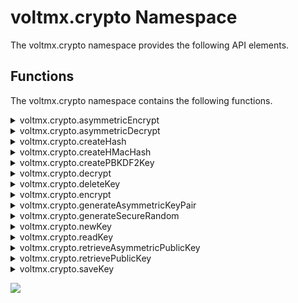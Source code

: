 
voltmx.crypto Namespace
=====================

The voltmx.crypto namespace provides the following API elements.

Functions
---------

The voltmx.crypto namespace contains the following functions.


<details close markdown="block"><summary id = "asymmetricEncrypt">voltmx.crypto.asymmetricEncrypt</summary>

* * *

This API encrypts the input string and returns the encrypted text. This API is available from V9 SP2 onwards.
<!-- This API encrypts the input string and returns the encrypted text. This API is available from V8 SP3 onwards. -->

### Syntax

```

voltmx.crypto.asymmetricEncrypt(alias, inputstring, propertiesTable)
```

### Input Parameters

  
| Parameters | Description |
| --- | --- |
| alias \[String\] - Mandatory | You can generate the value of the alias parameter by using [generateAsymmetricKeyPair API.](#generateAsymmetricKeyPair) |
| inputstring\[String/ RawBytes\] - Mandatory | The input text to be encrypted. > **_Note:_** RawBytes are only accepted on the Android platform. The content type of the RawBytes must be `voltmx.types.RawBytes.CONTENT_TYPE_CHAR_ARRAY` or `voltmx.types.RawBytes.CONTENT_TYPE_BYTE_ARRAY`. |
| propertiesTable \[Object\] - Mandatory | The applicable values for this parameter are as follows: **transformation** (String): The cipher transformation to be used. Possible transformation values are as follows:For iOS
RSA:rawRSA:PKCS1RSA:OAEP:SHA1RSA:OAEP:SHA224RSA:OAEP:SHA256RSA:OAEP:SHA384RSA:OAEP:SHA512RSA:OAEP:SHA1:AESGCMRSA:OAEP:SHA224:AESGCMRSA:OAEP:SHA256:AESGCMRSA:OAEP:SHA384:AESGCMRSA:OAEP:SHA512:AESGCMFor Android and Windows"RSA/ECB/PKCS1Padding""RSA/ECB/OAEPWithSHA-1AndMGF1Padding""RSA/ECB/OAEPWithSHA-224AndMGF1Padding""RSA/ECB/OAEPWithSHA-256AndMGF1Padding""RSA/ECB/OAEPWithSHA-384AndMGF1Padding""RSA/ECB/OAEPWithSHA-512AndMGF1Padding""RSA/ECB/OAEPPadding""RSA/NONE/NoPadding""RSA/NONE/PKCS1Padding""RSA/NONE/OAEPWithSHA-1AndMGF1Padding""RSA/NONE/OAEPWithSHA-224AndMGF1Padding""RSA/NONE/OAEPWithSHA-256AndMGF1Padding""RSA/NONE/OAEPWithSHA-384AndMGF1Padding""RSA/NONE/OAEPWithSHA-512AndMGF1Padding""RSA/NONE/OAEPPadding" |

### Example

```

asymmetricEncrypt: function() {
    var key = this.view.tbxasyencrypt.text;

    //#ifdef iphone
    encryptedobject = voltmx.crypto.asymmetricEncrypt("VoltMX", key, {
        "transformation": "RSA:OAEP:SHA1"
    });
    var encryptBase64foriOS = voltmx.convertToBase64(encryptedobject);
    alert("The Encrypted text is as follows " + encryptBase64foriOS);
    //#endif
    //#ifdef andorid
    encryptedobject = voltmx.crypto.asymmetricEncrypt("VoltMX", key, {
        "transformation": "RSA/ECB/PKCS1Padding"
    });
    var encryptBase64forAndroid = voltmx.convertToBase64(encryptedobject);
    alert("The Encrypted text is as follows " + encryptBase64forAndroid);
    //#endif
},
```

### Return Value

rawbytes \[Object\] - The rawbytes for the encrypted version of the input text.

### Limitations

* If you build a Web or Native App with strict mode enabled, the SHA1, MD2, MD4, and MD5 hashing algorithms are not supported. If you use any of those algorithms in strict mode, you will receive an "Unsupported algorithm" error message.
* RSA can only encrypt data to a maximum amount of your keysize (256 bytes) – padding)/header data.
* keytype is not considered for Android.
* transformation is not considered for Windows.
* This API throws exceptions.
* This API does not work on Android devices with API level earlier than 18.
* On Android devices with API level 18 to 22 (both inclusive), only PKCS1Padding is supported ("RSA/ECB/PKCS1Padding" works on all devices with API level 18 and later).
* Both PKCS1Padding and OAEPPadding are supported on Android devices with API level 23 and later.
* OAEPPadding transformations are not supported on all Android devices, as there is no documentation from Android for this limitation.
* For iOS, this API works on devices with iOS 10 or later.

### Platform Availability

*   iOS
*   Android
*   Windows

* * *

</details>
<details close markdown="block"><summary id="asymmetricDecrypt">voltmx.crypto.asymmetricDecrypt</summary>

* * *

This API decrypts the input encrypted string. This API is available from V9 SP2 onwards.
<!-- This API decrypts the input encrypted string. This API is available from V8 SP3 onwards. -->

### Syntax

```

voltmx.crypto.asymmetricDecrypt(alias, encryptedContent, propertiesTable)
```

### Input Parameters

  
| Parameters | Description |
| --- | --- |
| alias \[String\] - Mandatory | You can generate the value of the alias parameter by using [generateAsymmetricKeyPair API.](#generateAsymmetricKeyPair) |
| encryptedContent \[Object\] - Mandatory | An object that contains the encrypted text to be decrypted. |
| propertiesTable \[Object\] - Mandatory | The applicable values for this parameter are as follows: **transformation (String)**: The cipher transformation to be used. Possible transformation values are as follows: For iOS RSA:raw RSA:PKCS1 RSA:OAEP:SHA1 RSA:OAEP:SHA224 RSA:OAEP:SHA256 RSA:OAEP:SHA384 RSA:OAEP:SHA512 RSA:OAEP:SHA1:AESGCM RSA:OAEP:SHA224:AESGCM RSA:OAEP:SHA256:AESGCM RSA:OAEP:SHA384:AESGCM RSA:OAEP:SHA512:AESGCM For Android and Windows"RSA/ECB/PKCS1Padding""RSA/ECB/OAEPWithSHA-1AndMGF1Padding""RSA/ECB/OAEPWithSHA-224AndMGF1Padding""RSA/ECB/OAEPWithSHA-256AndMGF1Padding""RSA/ECB/OAEPWithSHA-384AndMGF1Padding""RSA/ECB/OAEPWithSHA-512AndMGF1Padding""RSA/ECB/OAEPPadding""RSA/NONE/NoPadding""RSA/NONE/PKCS1Padding""RSA/NONE/OAEPWithSHA-1AndMGF1Padding""RSA/NONE/OAEPWithSHA-224AndMGF1Padding""RSA/NONE/OAEPWithSHA-256AndMGF1Padding""RSA/NONE/OAEPWithSHA-384AndMGF1Padding""RSA/NONE/OAEPWithSHA-512AndMGF1Padding""RSA/NONE/OAEPPadding" **decryptToRawBytes**: An optional Boolean value that specifies whether the input content must be decrypted to RawBytes. > **_Note:_** If you enable the decryptToRawBytes property, the decrypted text does not appear in the application memory in the String format. If the value is true, the encrypted input content is decrypted to RawBytes of the type voltmx.types.RawBytes.CONTENT\_TYPE\_BYTE\_ARRAY.If the value is false, the encrypted input content is decrypted to a String. > **_Note:_** This parameter is only available on the Android platform. |

### Example

```

asymmetricDecrypt: function() {
    if (voltmx.os.deviceInfo().name == "iPhone") {
        var decryptedForiOS = voltmx.crypto.asymmetricDecrypt("VoltMX", encryptedobject, {
            "transformation": "RSA:OAEP:SHA1"
        });
        alert("The Decrypted Message is as follows " + decryptedForiOS);
    } else {
        var decryptedForAndroid = voltmx.crypto.asymmetricDecrypt("VoltMX", encryptedobject, {
            "transformation": "RSA/ECB/PKCS1Padding"
        });
        alert("The Decrypted Message is as follows " + decryptedForAndroid);
    }
},
```

### Return Value \[String\]

Returns the decrypted/cipher text.

### Limitations

* If you build a Web or Native App with strict mode enabled, the SHA1, MD2, MD4, and MD5 hashing algorithms are not supported. If you use any of those algorithms in strict mode, you will receive an "Unsupported algorithm" error message.
*   transformation is not considered for Windows.
*   keytype is not considered for Android
*   This API does not work on Android devices with API level earlier than 18.
*   On Android devices with API level 18 to 22 (both inclusive), only PKCS1Padding is supported ("RSA/ECB/PKCS1Padding" works on all devices with API level 18 and later).
*   Both PKCS1Padding and OAEPPadding are supported on Android devices with API level 23 and later.
*   OAEPPadding transformations are not supported on all Android devices, as there is no documentation from Android for this limitation.
*   For iOS, this API works on devices with iOS 10 or later.

### Platform Availability

*   iOS
*   Android
*   Windows

* * *

</details>
<details close markdown="block"><summary id="createHash">voltmx.crypto.createHash</summary>

* * *

This function provides your app with the ability to create a hash value in hexadecimal format for a given input string using a specified algorithm.

### Syntax

```

voltmx.crypto.createHash(  
    algo,  
    inputstring,options)
```

### Input Parameters
 
| Parameters | Description |
| --- | --- |
| algo \[String\] | The algorithm to be used for creating the hash value. For details, see the **Remarks** section below. |
| inputstring \[String/ RawBytes\] | The data to be hashed. > **_Note:_** RawBytes are only accepted on the Android platform. The content type of the RawBytes must be `voltmx.types.RawBytes.CONTENT_TYPE_CHAR_ARRAY` or `voltmx.types.RawBytes.CONTENT_TYPE_BYTE_ARRAY`. |
| options \[Dictionary\] - Optional | An optional parameter of type dictionary that contains key-value pairs. Following is a list of the supported keys: **returnBase64String**: When you set the value of this key as true, the API returns a base64encoded string. If the value is set as false (or not specified), the API returns a Hexadecimal String. |

### Example

```

createHash: function() {  
var algo="sha256";  
var inputstr="pleasecreatehash";  
 var options = {"returnBase64String":"true"};  
var myHashValue = voltmx.crypto.createHash(algo,inputstr,options);  
voltmx.print(“hash value ::”+myHashValue);  
},
```

### Return Values

This function returns a string containing the hash value of the _inputstring_ parameter created using the algorithm specified in the _algo_ parameter. This string is in hexadecimal format. The length of the string in bytes is as follows.

  
| Hashing Algorithm | Result Length (in bytes) | Result Length (in hexadecimal characters) |
| --- | --- | --- |
| sha1 | 20 | 40 |
| sha224 | 28 | 56 |
| sha256 | 32 | 64 |
| sha384 | 48 | 96 |
| sha512 | 64 | 128 |
| md2 | 16 | 32 |
| md4 | 16 | 32 |
| md5 | 16 | 32 |

### Exceptions

If an error occurs, this function throws on of the following errors.

| Error Code | Description |
| --- | --- |
| 2001 | An unsupported algorithm was specified for the _algo_ parameter. |
| 2002 | An invalid key strength was specified. |
| 2003 | A buffer of insufficient was provided for specified operation. |
| 2004 | A memory allocation failure occurred. |
| 2005 | The input data did not encode or encrypt properly. |
| 2006 | The specified name already exists. |
| 2007 | A key with the specified unique ID is not found. |

### Remarks

The `voltmx.crypto.createHash` function encrypts data by creating a hash of it. The first parameter to this function specifies the cipher. or the encryption algorithm, to use on the data. The _algo_ parameter can be one of the following values.

| Algorithm | Description |
| --- | --- |
| sha1 | Secure Hash Algorithm 1 (SHA-1) |
| sha224 | Secure Hash Algorithm 224 (SHA-224). |
| sha256 | Secure Hash Algorithm 224 (SHA-256). |
| sha384 | Secure Hash Algorithm 224 (SHA-384). |
| sha512 | Secure Hash Algorithm 224 (SHA-512). |
| md2 | Message-Digest Algorithm 2 (MD2). |
| md4 | Message-Digest Algorithm 4 (MD4). |
| md5 | Message-Digest Algorithm 5 (MD5). |

> **_Note:_** If you build a Web or Native App with strict mode enabled, the SHA1, MD2, MD4, and MD5 hashing algorithms are not supported. If you use any of those algorithms in strict mode, you will receive an "Unsupported algorithm" error message.

> **_Note:_** md5, sha1, sha256, sha384, and sha512 are supported for Windows.

### Platform Availability

    Available on all platforms.

* * *

</details>
<details close markdown="block"><summary id="createHMacHash">voltmx.crypto.createHMacHash</summary>

* * *

This function generates a hash-based message authentication code (HMAC) that verifies the data integrity and authenticity of the data.

### Syntax

```

voltmx.crypto.createHMacHash(  
    algo,  
    key,  
    message,options)
```

### Input Parameters

  
| Parameters | Description |
| --- | --- |
| algo \[String\] | The hashing algorithm. See the Remarks section below for more information. |
| key \[String/ RawBytes\] | The input key for the algorithm. > **_Note:_** RawBytes are only accepted on the Android platform. The content type of the RawBytes must be `voltmx.types.RawBytes.CONTENT_TYPE_CHAR_ARRAY` or `voltmx.types.RawBytes.CONTENT_TYPE_BYTE_ARRAY`. |
| message \[String/ RawBytes\] | The plain text message for which the hash is generated. > **_Note:_** RawBytes are only accepted on the Android platform. The content type of the RawBytes must be `voltmx.types.RawBytes.CONTENT_TYPE_CHAR_ARRAY` or `voltmx.types.RawBytes.CONTENT_TYPE_BYTE_ARRAY`. |
| options \[Dictionary\] - Optional | An optional parameter of type dictionary that contains key-value pairs. Following is a list of the supported keys: **returnBase64String**: When you set the value of this key as true, the API returns a base64encoded string. If the value is set as false (or not specified), the API returns a Hexadecimal String. |

### Example

```

createHMacHash: function() {  
    var algo = "sha1";  
    var message="test message to generate hash ";  
    var key=”key1”  
    var options = {"returnBase64String":"true"};  
    var myHashValue = voltmx.crypto.createHMacHash(algo, hMacHashKey, message,options);
    voltmx.print("myHash :" + myHash);  
},
```

### Return Values

This function returns a string that holds the hash value created using the specified algorithm for the given input string. This string is in a hexadecimal format. The length of the string in bytes is as follows.

  
| Hashing Algorithm | Result Length (in bytes) | Result Length (in hexadecimal characters) |
| --- | --- | --- |
| sha1 | 20 | 40 |
| sha224 | 28 | 56 |
| sha256 | 32 | 64 |
| sha384 | 48 | 96 |
| sha512 | 64 | 128 |
| md2 | 16 | 32 |
| md4 | 16 | 32 |
| md5 | 16 | 32 |

### Exceptions

This function throws the following exceptions.

| Error Code | Description |
| --- | --- |
| 100 | One or more input parameters are invalid. |
| 101 | An unsupported algorithm was specified for the _algo_ parameter. |
| 102 | An unknown error occurred. |
| 104 | The key strength was invalid. |
| 105 | A mandatory algorithm parameter is missing. |
| 109 | The specified item could not be found. |

### Remarks

The following table lists algorithms supported for each platform.

>   
> | Platform Name | Supported Algorithms |
> | --- | --- |
> | Android Default Implementation | MD5, SHA1, SHA224, SHA256, SHA384, SHA512 ( SHA224 supported only on API level 21 and above) |
> | Android OpenSSL Implementation (Bundle OpenSSL Library option is selected in Volt MX Iris) | MD5, SHA1, SHA224, SHA256, SHA384, SHA512 |
> | iOS | MD5,SHA1,SHA224,SHA256,SHA384,SHA512 |

> **_Note:_** If you build a Web or Native App with strict mode enabled, the SHA1, MD2, MD4, and MD5 hashing algorithms are not supported. If you use any of those algorithms in strict mode, you will receive an "Unsupported algorithm" error message.

> **_Note:_** From Volt MX IrisV9 release, the MD5 support is done through Java and not through the Bundle OpenSSL Library.

On Android, the _Bundle OpenSSL Library_ option is available in the **Application Properties > Native > Android** section. If this option is selected, OpenSSL library is bundled along with the application and use by this function. If the _Bundle OpenSSL Library_ option is not selected in Volt MX Iris, the default Java implementation offered by the underlying native Android platform is used.

If the device under testing does not support a the hashing algorithm your app selects, this function throws an exception.

### Platform Availability

    Available on iOS and Android.

* * *

</details>
<details close markdown="block"><summary id="createPBKDF2Key">voltmx.crypto.createPBKDF2Key</summary>

* * *

The `voltmx.crypto.createPBKDF2Key` function creates a Password-Based Key Derivation Function 2 (PBKDF2) key for protecting passwords and other similar tasks.

### Syntax

```

voltmx.crypto.createPBKDF2Key(  
    algo,  
    password,  
    salt,  
    iteration,  
    klen)
```

### Input Parameters

  
| Parameters | Description |
| --- | --- |
| algo \[String\] | The hashing algorithm used for creating the key. For a list of supported algorithms by platform, see the **Remarks** section below. |
| password \[String/ RawBytes\] | The master password from which a derived key is generated. > **_Note:_** RawBytes are only accepted on the Android platform. The content type of the RawBytes must be `voltmx.types.RawBytes.CONTENT_TYPE_CHAR_ARRAY` or `voltmx.types.RawBytes.CONTENT_TYPE_BYTE_ARRAY`. |
| salt \[String/ RawBytes\] | A random salt input string from a programmer. > **_Note:_** RawBytes are only accepted on the Android platform. The content type of the RawBytes must be `voltmx.types.RawBytes.CONTENT_TYPE_CHAR_ARRAY` or `voltmx.types.RawBytes.CONTENT_TYPE_BYTE_ARRAY`. |
| iteration | A number that specifies the desired number of iterations. Should be at least 10,000, as per NIST standards. |
| klen | An optional numeric parameter that specifies the desired length of the derived key in bits. If the key length is not specified, this value defaults to 256-bits. |

### Example

```

createPBKDF2KEY: function() {
    var algo = "SHA1";
    var password = this.view.txtPBKDF2Key.text;
    var PBKDF2Key = voltmx.crypto.createPBKDF2Key(algo, password, "salt", 10000, 256);
    this.view.lblPBKDF2Key.text = PBKDF2Key;
},
```

### Return Values

Returns the key created using the PBKDF2 algorithm.

### Exceptions

The following table shows the error codes for the exceptions that this function throws, as well as their descriptions .

| Error Code | Description |
| --- | --- |
| 100 | Invalid Input parameters |
| 101 | Unsupported algorithm |
| 102 | Unknown error |
| 104 | Invalid key strength |
| 105 | Sub algorithm parameter is mandatory |
| 109 | The specified item could not be found. |

### Remarks

voltmx.crypto.createPBKDF2Key API does not support md5 algorithm from Volt MX IrisV9 release.

If you build a Web or Native App with strict mode enabled, the SHA1, MD2, MD4, and MD5 hashing algorithms are not supported. If you use any of those algorithms in strict mode, you will receive an "Unsupported algorithm" error message.

The Password-Based Key Derivation Function 2 (PBKDF2) is a key derivation function that generates encryption keys of different lengths to protect passwords.

PBKDF2 applies a hash function (chosen by _algo_ parameter) to the input password or passphrase (specified in the _password_ parameter), along with a salt value and repeats the process as many times as is specified in the _iteration_ parameter to produce a derived key that is of the length given in the _klen_ parameter, if a value for _klen_ is provided. The resultant key is used as a cryptographic key in subsequent operations. The added computational work caused by a high number of iterations, or key stretching, makes it more difficult to crack a password. So when you specify the number of iterations, you need to balance security against app performance.

The following table lists algorithms supported for a specific platform. When your app calls the `voltmx.crypto.createPBKDF2Key` function, it must select one of the algorithms given in the table for the value of the _algo_ parameter.

> | Platform Name | Supported Algorithms |
> | --- | --- |
> | Android Default Implementation | SHA1 |
> | Android OpenSSL Implementation (Bundle Open SSL Library option is selected in Volt MX Iris) | SHA1, SHA224, SHA256, SHA384, SHA512 |
> | iOS | SHA1 , SHA224, SHA256, SHA384, SHA512 |
> | Windows | SHA1, SHA256, SHA384, SHA512, and MD5. |

In Android, the _Bundle OpenSSL Library_ option is available in **Application Properties > Native > Android** section. If this option is selected, the OpenSSL library is bundled along with the application.

*   If the _Bundle OpenSSL Library_ option is selected in Volt MX Iris, implementation in OpenSSL library is used.
*   If the _Bundle OpenSSL Library_ option is not selected in Volt MX Iris, default Java implementation offered by the native Android platform is used.

If the _klen_ parameter is provided to this function, you must make sure that this key length is supported by a corresponding encryption or decryption algorithm. For aes ciphers, the supported key lengths are 128, 192, or 256 bits. For tripledes ciphers, the possible key length is 192.

### Platform Availability

Available in iOS, Android , and Windows.

* * *

</details>
<details close markdown="block"><summary id="decrypt">voltmx.crypto.decrypt</summary>

* * *

This function provides the ability to decrypt the encrypted text with the specified key and algorithm. The API returns the decrypted text.

### Syntax

```

voltmx.crypto.decrypt(  
    algo,  
    generatedkey,  
    encryptedRawbytes,  
    propertiesTable)
```

### Input Parameters

  
| Parameters | Description |
| --- | --- |
| algo | A string that specifies the decryption algorithm. For possible values, see the **Remarks** section below. |
| generatedkey | An object that holds the key to be used for decryption. |
| encryptedRawbytes | An object that contains the rawbytes of the encrypted text to be decrypted. |
| propertiesTable \[Table\] - Mandatory | A JavaScript object that contains key-value pairs necessary for decryption. For details, see the **Remarks** section below. |

### Example

```

decrypt: function() {
    try {
        var algo = "aes";
        var myEncryptedTextRa = "";

        var encryptDecryptKey = voltmx.crypto.newKey("passphrase", 128, {
            passphrasetext: ["inputstring1"],
            subalgo: "aes",
            passphrasehashalgo: "md5"
        });

        var prptobj = {
            padding: "pkcs5",
            mode: "cbc",
            initializationvector: "1234567890123456"
        };

        if (this.view.lblEncrypt.text === "" || this.view.lblEncrypt.text === null || this.view.lblEncrypt.text === "Please enter the text to encrypt") {
            this.view.lblDecrypt.text = "There is no encrypted text";
            return;
        }
        var str = this.view.lblEncrypt.text;
        //convertToRawBytes is not supported in SPA
        // 		if(voltmx.os.deviceInfo().name == "thinclient")
        // 		{
        // 			 myEncryptedTextRa = myEncryptedTextRaw;
        // 		}
        // 		else
        myEncryptedTextRa = voltmx.convertToRawBytes(str.substring(17));
        var myClearText = voltmx.crypto.decrypt(algo, encryptDecryptKey, myEncryptedTextRa, prptobj);

        this.view.lblDecrypt.text = "Decrypted text = " + myClearText.toString();

    } catch (err) {
        alert(typeof err);
        alert("Error in callbackDecryptAes : " + err);
    }
},
```

### Return Values

Returns a string chat holds the clear text decrypted from the encrypted rawbytes.

### Exceptions

**CryptoError:** Thrown by Crypto API.Various error conditions related to CryptoError will be covered through the following error codes.

*   2001 - unsupported algorithm.
*   2002 - invalid key strength specified.
*   2003 - insufficient buffer provided for specified operation.
*   2004 - memory allocation failure.
*   2005 - input data did not encode or encrypt properly.
*   2006 - specified name already exists.
*   2007 - key with the specified unique ID is not found.

### Remarks

The values that your app can use for the _algo_ parameter are as follows.

| Constant | Description |
| --- | --- |
| aes | Selects AES encryption. |
| tripledes | Selects Triple DES encryption. Not available on Windows platforms. |
| rsa | Selects RSA encryption. |


The JavaScript object in the _propertiesTable_ parameter must have the following format.

| Property | Description |
| --- | --- |
| decryptToRawBytes | **decryptToRawBytes**: An optional Boolean value that specifies whether the input content must be decrypted to RawBytes.> **_Note:_** If you enable the decryptToRawBytes property, the decrypted text does not appear in the application memory in the String format.If the value is true, the encrypted input content is decrypted to RawBytes of the type voltmx.types.RawBytes.CONTENT\_TYPE\_BYTE\_ARRAY.If the value is false, the encrypted input content is decrypted to a String.> **_Note:_** This parameter is only available on the Android platform. |
| initializationvector | A string that contains the initialization vector to use in performing the decryption. This property is applicable only if the algorithm is aes or tripledes. |
| mode | A string that specifies the encryption mode. |
| padding | A string that specifies the padding characters to use. If no padding characters are given and the length of the encrypted text block is less than the block size, the underlying platform throws a Bad Padding error. |

  

The `padding` property of the object that is passed into this function through the _propertiesTable_ parameter is used to pad the encrypted text so that the size of the encrypted text is the same as the block size used in the encryption/decryption algorithm selected in the _algo_ parameter to this function. The block size for the available algorithms is as follows.

| Property | Description |
| --- | --- |
| aes | 128 bits |
| tripledes | 64 bits |
| initializationvector | 1024 or 2048 bits |

  

For more information on padding, modes, and initialization vectors, see [Concepts](cryptography.md#concepts) in the [Cryptography API overviews](cryptography.md).

### Platform Availability

Available on all platforms except J2ME.

* * *

</details>
<details close markdown="block"><summary id="deleteKey">voltmx.crypto.deleteKey</summary>

* * *

This API provides you the ability to delete a key from the device store.

### Use Cases

You can delete the key from the device store if you are sure that you do not need that key anymore in the application.

### Syntax

```

voltmx.crypto.deleteKey([uniqueID](#uniqueID))
```

### Input Parameters

| Parameters |   |
| --- | --- |
| uniqueID \[String\] - Mandatory | Unique ID represents the key on the device store (this is the ID returned by voltmx.crypto.saveKey API). |

### Example

```

deleteKey: function() {
    voltmx.crypto.deleteKey(saveKey);
    this.view.lblKey.text = "The key is deleted";
},
```

### Return Values

None

### API Usage

You can use this API only to delete the keys that you have saved earlier on the device store,which is keys that have a unique ID associated with it.

### Exceptions

**CryptoError:** Thrown by Crypto API.Various error conditions related to CryptoError will be covered through the following error codes.

*   2001 - unsupported algorithm.
*   2002 - invalid key strength specified.
*   2003 - insufficient buffer provided for specified operation.
*   2004 - memory allocation failure.
*   2005 - input data did not encode or encrypt properly.
*   2006 - specified name already exists.
*   2007 - key with the specified unique ID is not found.

### Platform Availability

Available on all platforms.

> **_Note:_** You can use this API only to delete the keys that you have saved earlier on the device store, i.e., keys that have a unique ID associated with them.

* * *

</details>
<details close markdown="block"><summary id="encrypt">voltmx.crypto.encrypt</summary>

* * *

Converting data into an encoded format using a key is known as _encryption_. Encryption of data is done through symmetric cryptography. We support both symmetric and asymmetric encryption.

This API provides the ability to encrypt the input text with the specified key and algorithm. The rawbytes of the encrypted text are returned.

### Use Cases

You need to use encryption when you pass sensitive data like:

*   passwords
*   account numbers
*   account information
*   credit card information, and so on.

### Syntax

```

voltmx.crypto.encrypt([algo](#algo_encrypt), [generatedkey](#generatedkey), [inputstring](#inputstring_encrypt), [propertiesTable](#propertiesTable_encrypt))
```

### Input Parameters

<table style="margin-left: 0;margin-right: auto;"><colgroup><col> <col></colgroup><tbody><tr><td><a name="algo encrypt"></a>algo [String] - Mandatory</td><td>Specifies the algorithm using which the input string needs to be encrypted. Possible values are : aes tripledes rsa tripledes algorithm is not supported in Windows Platforms.</td></tr><tr><td><a name="generatedkey"></a>generatedkey [Object] - Mandatory</td><td>The key to be used for encryption. On Windows, this parameter is the name of the certificate that is included in the root directory of the Windows package, in “resources/common” <span class="MyVariablesMADP">Volt MX Iris</span>. On all other platforms, this API accepts the key generated using the voltmx.crypto.newKey and voltmx.crypto.createPBKDF2Key APIs. <span class="autonumber"><span><b><i><span style="color: #0a9c4a;" class="mcFormatColor">Note: </span></i></b></span></span>The voltmx.crypto.createPBKDF2Key API is supported on iOS,&nbsp;Windows, and Android platforms.</td></tr><tr><td><a name="inputstring encrypt"></a>inputstring [String/ RawBytes] - Mandatory</td><td>Data that must be encrypted. <span class="autonumber"><span><b><i><span style="color: #0a9c4a;" class="mcFormatColor">Note: </span></i></b></span></span><a name="RawBytes"></a>RawBytes are only accepted on the Android platform. The content type of the RawBytes must be <code class="codefirst">voltmx.types.RawBytes.CONTENT_TYPE_CHAR_ARRAY</code> or <code class="codefirst">voltmx.types.RawBytes.CONTENT_TYPE_BYTE_ARRAY</code>.</td></tr><tr><td><a name="propertiesTable encrypt"></a>propertiesTable [Table] - Mandatory</td><td><span class="autonumber"><span><b><i><span style="color: #0a9c4a;" class="mcFormatColor">Note: </span></i></b></span></span>This parameter is ignored in Windows. This Object contains the following key-value pairs: <b>padding</b> - a string that denotes the padding that needs to be applied. <b>mode</b> - a string that denotes the encryption mode. <span class="autonumber"><span><b><i><span style="color: #0a9c4a;" class="mcFormatColor">Note: </span></i></b></span></span>This value is ignored for the rsa algorithm. <b>initializationvector</b> - a string that denotes the Initialization Vector to be used. <span class="autonumber"><span><b><i><span style="color: #0a9c4a;" class="mcFormatColor">Note: </span></i></b></span></span>This parameter is applicable only if the subalgo is aes or tripledes.</td></tr></tbody></table>

### Examples  

```

Encrypt: function() {
    try {
        var algo = "aes";
        var inputstr = "";
        var encryptDecryptKey = voltmx.crypto.newKey("passphrase", 128, {
            passphrasetext: ["inputstring1"],
            subalgo: "aes",
            passphrasehashalgo: "md5"
        });

        if (this.view.textEncrypt.text === "" || this.view.textEncrypt.text === null) {
            this.view.lblEncrypt.text = "Please enter the text to encrypt";
            return;
        } else {
            inputstr = this.view.textEncrypt.text;
        }

        var prptobj = {
            padding: "pkcs5",
            mode: "cbc",
            initializationvector: "1234567890123456"
        };
        myEncryptedTextRaw = voltmx.crypto.encrypt(algo, encryptDecryptKey, inputstr, prptobj);
        var myEncryptedText = voltmx.convertToBase64(myEncryptedTextRaw);

        // 		if(voltmx.os.deviceInfo().name == "Windows 10")
        // 		{
        // 			this.view.lblEncrypt.text = "Encrypted text = "+myEncryptedTextRaw.toString();
        // 		}
        // 		else
        // 		{
        this.view.lblEncrypt.text = "Encrypted text = " + myEncryptedText.toString();
        // 		}

    } catch (err) {
        alert(typeof err);
        alert("Error in callbackEncryptAes : " + err);
    }
},
```

### Return Values

rawbytes \[Object\] - userdata

The rawbytes for the encrypted version of the input text.

### Exceptions

**CryptoError:** Thrown by Crypto API.Various error conditions related to CryptoError will be covered through the following error codes.

*   2001 - unsupported algorithm.
*   2002 - invalid key strength specified.
*   2003 - insufficient buffer provided for specified operation.
*   2004 - memory allocation failure.
*   2005 - input data did not encode or encrypt properly .
*   2006 - specified name already exists.
*   2007 - key with the specified unique ID is not found.

### Platform Availability

Available on all platforms.

* * *

</details>
<details close markdown="block"><summary id="generateAsymmetricKeyPair">voltmx.crypto.generateAsymmetricKeyPair</summary>

* * *

This API is used to generate public and private keys for encryption and decryption processes. Typically, you can use the Public key to verify the digital signature and plain text data, whereas you can use the Private key to create a digital signature and to decrypt the text. This API is available from V9 SP2 onwards.
<!-- This API is used to generate public and private keys for encryption and decryption processes. Typically, you can use the Public key to verify the digital signature and plain text data, whereas you can use the Private key to create a digital signature and to decrypt the text. This API is available from V8 SP3 onwards. -->

### Syntax

```

voltmx.crypto.generateAsymmetricKeyPair(propertiesTable)
```

### Input Parameters

  
| Parameters | Description |
| --- | --- |
| propertiesTable \[Object\] - Mandatory | A key-value pair that you can use to generate asymmetric key pairs. The following input values are applicable for this parameter: **alias** (String) \[Mandatory\]: UTF-8 string. **keysize** (number): Size of the key that is to be generated by using this API. **cipher** \[String\]: The cipher algorithm to be used. The applicable value is RSA. **publicexponent** \[odd integer\]: The recommended value is 65337. **padding** \[bytes\]: For RSA algorithm, the possible padding modes are PKCS1, OAEP, and None. The recommended value is OAEP. The maximum byte lengths for the padding input value are as follows: PKCS1: < b - 11 OAEP: < b - 41 None: < b **mode** \[String\]: Block mode. The possible values are ECB and you can also pass an empty string to use the platform default mode. **digest** \[String\]: The hashing algorithm to be used. The possible values are SHA-1, SHA-256, SHA-224, SHA-384, and SHA-512. |

### Example

```

generateAsymmetricKeyPair: function() {
    var isGenerated = voltmx.crypto.generateAsymmetricKeyPair({
        "alias": "VoltMX",
        "algo": "RSA",
        "padding": "PKCS1Padding",
        "cipher": "RSA",
        "mode": "ECB",
        "digest": "",
        "keysize": "2048",
        "publicexponent": 3
    });
    alert("The Generated Key is " + isGenerated);
},
```

Return Value \[Boolean\]

Status of the key value generation.

### Limitations

* If you build a Web or Native App with strict mode enabled, the SHA1, MD2, MD4, and MD5 hashing algorithms are not supported. If you use any of those algorithms in strict mode, you will receive an "Unsupported algorithm" error message.
*   For iOS
    *   publicexponent, padding, digest, and mode are not considered for key generation.
    *   This API is supported on devices with iOS 10.0 or later.
*   For Android
    *   This API does not work on devices with API level earlier than 18.
    *   Supported publicexponent values: 3 and 65537.
        
    *   Possible digest values: SHA-1, SHA-224, SHA-256, SHA-384, SHA-512. If there is no digest required, use an empty string as the digest value.
        
    *   Possible mode value: ECB.
        
*   For Windows
    *   The 'None' padding is not supported.
        
    *   publicexponent and mode are not considered.
        
    *   SHA-224 is not supported.
        
    *   Typical key sizes are 512 bits, 1024 bits, 2048 bits, or 4096 bits.
        

### Platform Availability

*   iOS
*   Android
*   Windows

* * *

</details>
<details close markdown="block"><summary id="generateSecureRandom">voltmx.crypto.generateSecureRandom</summary>

* * *

This API is used to generate cryptographically secure random numbers. This API is available from V9 SP2 onwards.
<!-- This API is used to generate cryptographically secure random numbers. This API is available from V8 SP3 onwards. -->

### Syntax

```

voltmx.crypto.generateSecureRandom(propertiesTable)
```

### Input Parameters

  
| Parameters | Description |
| --- | --- |
| propertiesTable \[Object\] - Mandatory | A key-value pair that you can use to send the type and size of the key, in order to generate secure random cryptographic numbers. |

*   **type** \[String\]: The possible values for the type key are 'bytes' and 'base64.'
*   **size** \[bytes\]: The length of the random key to be generated.

### Example

```

voltmx.crypto.generateSecureRandom({
    type:”bytes”, 
    size: < length >
});
```

Return Value \[Object\]

Secure random key of the bytes array or Base64 string of the specified length.

### Limitations

*   For Android
    *   This API does not work on devices with API level earlier than 18.
        

### Platform Availability

*   Android
*   iOS
*   Windows

* * *

</details>
<details close markdown="block"><summary id="newKey">voltmx.crypto.newKey</summary>

* * *

This API allows you to create a key for cryptography using the specified algorithm. The key created using this API is used for encrypting clear text and decrypting the encrypted data.

Use Case

You can use this API to generate cryptographic keys when you want to transmit information in a secured manner over the private or public networks.

### Syntax

```

voltmx.crypto.newKey(algo, keystrength, propertiesTable);
```

### Input Parameters

  
| Parameters | Description |
| --- | --- |
| algo \[String\] - Mandatory | Scheme using which the key is to be created. Possible values are: <br/> <b>.</b> _securerandom -_ uses a secure random number as the scheme to generate a key.<br/> This scheme always produces a unique key. <br/> <b>.</b> _random -_ uses a random number as the scheme to generate a key. This scheme always produces a unique key.<br/> **_Note:_** _random_ and _securerandom_ are supported only on iPhone.<br/> **_Note:_** There is no differentiation between _securerandom_ and _random_ on Android. <br/> <b>.</b> _passphrase_ - if this is the scheme, you need to pass the exact passphrase using which the key needs to be generated. The _passphrasetext_ (an array of strings) is passed in the _properties_ (JavaScript) parameter. The _passphrase_ scheme always produces the same key for the same passphrase text. <br/> **_Note:_** Only Passphrase is supported on SPA. |
| keystrength \[Number\] - Mandatory | Number of bits that indicate the key strength. If the _subalgo_ is:<br/> <b>.</b> _aes_ - possible value is 128, 192, 256.<br/> <b>.</b> _tripledes_ - possible value is 192.<br/> **_Note:_**<br/> <b>.</b> _tripledes_ Algorithm is not supported in Windows Platforms.<br/> <b>.</b> _tripledes_ - In Android and iOS, if the supplied key length is not equal to 192 an exception will be thrown with error message Invalid Keystrength and error code 104.<br/> <b>.</b> On iPhone platform, keystrength of 192 is supported only if the algorithm is _random_ or _securerandom_.You cannot apply a _passphrasehashlogo_ to the key when the algorithm is _random_ or _securerandom_. <br/> <b>.</b> As Android has deprecated support for various BouncyCastle implementations, the voltmx.crypto.newKey API that uses the tripledes algorithm with the keystrength of 192 is not supported on Android 12 devices. To use the voltmx.crypto.newKey API with the tripleDES algorithm and the keystrength of 192 on Android 12, enable the **useExternalBouncyCastleLibrary** property in the androidbuild.properties file.|
| propertiesTable \[Table\] - Mandatory | <b>.</b> _passphrasetext_ \[Array of Strings \]- the exact passphrase using which the key needs to be generated if the scheme is _passphrase_.<br/> **_Note:_** This value in the table is mandatory only if the scheme is _passphrase_.<br/> If the subalgo is aes, it contains a single string, whereas if the subalgo is tripledes, it contains three strings.<br/>For example:<br/> <b>.</b> for _aes_, passphrasetext = {"inputstring1"}<br/> <b>.</b> for _tripledes_, passphrasetext = \["TestStr1","TestStr2","TestStr3"\]<br/> **_Note:_** _passphrase_ should contain at least 3 characters (24 bytes), else the API throws an _illegalargument_ exception.<br/> **_Note:_** _tripledes_ - in Android, if the passphrase length is less than 24 bytes or greater than 24 bytes an exception will be thrown with error message Invalid Keystrength and error code 104. <br/> <b>.</b> _subalgo_ - represents the key algorithm that is used to create the key. This is a mandatory parameter (irrespective of the scheme). Possible values are: _aes_ and _tripledes_.<br/> <b>.</b> _passphrasehashlogo_ - hashing algorithm to be applied for the passphrase text. (applicable only on iPhone). <br/> **_Note:_** This value in the table is applicable only if the scheme is _passphrase_.<br/> Possible values for the hash algorithm are:<br/> <b>.</b> _md2_ (for key strength of 128)<br/> <b>.</b> _md4_ (for key strength of 128)<br/> <b>.</b> _md5_ (for key strength of 128)<br/> <b>.</b> _sha2_ (for key strength of 256) |

### Example

```

createNewKey: function() {
    newKey = voltmx.crypto.newKey("passphrase", 128, {
        passphrasetext: ["inputstring1"],
        subalgo: "aes",
        passphrasehashalgo: "md2"
    });
    this.view.lblKey.text = JSON.stringify(newKey);
},
```

### Exceptions

**CryptoError:** Thrown by Crypto API.Various error conditions related to CryptoError will be covered through the following error codes.

*   2001 - unsupported algorithm.
*   2002 - invalid key strength specified.
*   2003 - insufficient buffer provided for specified operation.
*   2004 - memory allocation failure.
*   2005 - input data did not encode or encrypt properly .
*   2006 - specified name already exists.
*   2007 - key with the specified unique ID is not found.

### Return Values

The following are the return values for this API:

_key \[userdata\] - object_

The key that is created using the specified algorithm.

### API Usage

The recommended key strengths are as follows for this API:

*   _aes_ - 128
*   _tripledes_ - 192.

### Platform Availability

Available on all platforms except J2ME.

### Limitations

* If you build a Web or Native App with strict mode enabled, the SHA1, MD2, MD4, and MD5 hashing algorithms are not supported. If you use any of those algorithms in strict mode, you will receive an "Unsupported algorithm" error message.

* * *

</details>
<details close markdown="block"><summary id="readKey">voltmx.crypto.readKey</summary>

* * *

This API provides you the ability to read the key from the device store.

> **_Note:_** From V9 SP2 onwards, the readKey data for a Volt MX App child app is stored in child app data and not under the parent app. This feature is applicable for iOS, Windows, and Android platforms.
<!-- > **_Note:_** From V8 SP4 onwards, the readKey data for a Volt MX App child app is stored in child app data and not under the parent app. This feature is applicable for iOS, Windows, and Android platforms. -->

> **_Note:_** Device store in case of iOS is Keychain. Keychain in iOS is the most secured place to store the crypto keys. saveKey and readKey APIs save and read from the Keychain. The Keychain can be shared between the applications provisioned and signed by the same certificate vendor.

> **_Important:_** To avoid accidental overwrite of one application content by the other application content, it is recommended to use the unique application specific identifier while saving and reading the crypto keys using saveKey and readKey APIs.

Use Cases

You can read the key from the device store if you want to use that key for encryption or decryption.

### Syntax

```

voltmx.crypto.readKey([uniqueID](#uniqueID_Read))
```

### Input Parameters

  
| Parameters | Description |
| --- | --- |
| uniqueID \[String\] - Mandatory | Unique ID represents the key on the device store (this is the ID returned by voltmx.crypto.saveKey API). |

### Example

```

readKey: function() {
    var read = voltmx.crypto.readKey(saveKey);
    this.view.lblKey.text = JSON.stringify(read);
}
```

The **constants.VOLTMX\_KEYCHAIN\_ITEM\_ACCESSIBLE\_WHEN\_UNLOCKED** parameter is an optional parameter. It indicates when a keychain item is accessible.

The following values are supported:

*   constants.VOLTMX\_KEYCHAIN\_ITEM\_ACCESSIBLE\_WHEN\_UNLOCKED : The data in the keychain item can be accessed when a device is unlocked by the user.
*   constants.VOLTMX\_KEYCHAIN\_ITEM\_ACCESSIBLE\_WHEN\_UNLOCKED\_THIS\_DEVICE\_ONLY: The data in the keychain item can be accessed only when a specific device is unlocked by the user
*   constants.VOLTMX\_KEYCHAIN\_ITEM\_ACCESSIBLE\_ALWAYS\_THIS\_DEVICE\_ONLY: The data in the keychain item can always be accessed regardless of whether a specific device is locked.
*   constants.VOLTMX\_KEYCHAIN\_ITEM\_ACCESSIBLE\_WHEN\_PASSCODE\_SET\_THIS\_DEVICE\_ONLY: The data in the keychain can only be accessed when the device is unlocked. This is only available if a passcode is set on the device.
*   constants.VOLTMX\_KEYCHAIN\_ITEM\_ACCESSIBLE\_ALWAYS: The data in the keychain item can always be accessed regardless of whether a device is locked.
*   constants.VOLTMX\_KEYCHAIN\_ITEM\_ACCESSIBLE\_AFTER\_FIRST\_UNLOCK: The data in the keychain item cannot be accessed after a restart until the device has been unlocked once by the user.
*   constants.VOLTMX\_KEYCHAIN\_ITEM\_ACCESSIBLE\_AFTER\_FIRST\_UNLOCK\_THIS\_DEVICE\_ONLY: The data in the keychain item cannot be accessed after a restart until the device has been unlocked once by the user.

### Return Values

The following are the return values for this API:

key \[rawbytes - object\]

This key is generated using aes, tripledes, or RSA algorithms and saved on the device store.

### API Usage

You can use this API only to read the keys that you have saved earlier on the device store, i.e., keys that have a unique ID associated with them.

### Exceptions

**CryptoError:** Thrown by Crypto API.Various error conditions related to CryptoError will be covered through the following error codes.

*   2001 - unsupported algorithm.
*   2002 - invalid key strength specified.
*   2003 - insufficient buffer provided for specified operation.
*   2004 - memory allocation failure.
*   2005 - input data did not encode or encrypt properly.
*   2006 - specified name already exists.
*   2007 - key with the specified unique ID is not found.

### Platform Availability

Available on all platforms.

* * *

</details>
<details close markdown="block"><summary id="retrieveAsymmetricPublicKey">voltmx.crypto.retrieveAsymmetricPublicKey</summary>

* * *

This API returns the public key for the alias that you provide. This API is available from V9 SP2 onwards.
<!-- This API returns the public key for the alias that you provide. This API is available from V8 SP3 onwards. -->

### Syntax

```

voltmx.crypto.retrieveAsymmetricPublicKey(alias)
```

### Input Parameters

  
| Parameters | Description |
| --- | --- |
| alias \[String\] | The alias value generated by using [generateAsymmetricKeyPair API.](#generateAsymmetricKeyPair) |

### Example

```

retrieveAsymmetricKey: function() {
    var key = voltmx.crypto.retrieveAsymmetricPublicKey("VoltMX");
    alert("The Asymmetric key is " + key);
}
```

Return Value \[String\]

Returns the public part of the asymmetric key-pair for the provided alias.

### Limitations

*   For iOS
    *   This API works on devices with iOS 10 or later.
*   For Android
    *   This API does not work on devices with API level earlier than 18.

### Platform Availability

*   iOS
*   Android
*   Windows

* * *

</details>
<details close markdown="block"><summary id="retrievePublicKey">voltmx.crypto.retrievePublicKey</summary>

* * *

Public Key Infrastructure (PKI) is the mechanism to secure the public networks (like Internet) to safely and securely transmit data with the use of keys. PKI assumes the use of public key cryptography ([asymmetric cryptography](cryptography.md#AsymmCrypto)). PKI is the most common method to authenticate the message sender or encrypt the message. PKI consists of a Certificate Authority (CA) that issues and verifies digital certificates (trusted certificates). A certificate includes the public key or information about the public key.

> **_Note:_** Due to security reasons, Thin Client or Mobile Web applications cannot access public/private keys or certificates that are on the server.

This API provides the ability to extract the public key from a base64 string of encoded X509 certificate or a locally packaged X509 certificate.

### Syntax

```

voltmx.crypto.retrievePublicKey([algo](#algo_retrievepk), [inputsource](#inputsource_retrievepk), [islocalresource](#islocalresource_retrievepk))

```

### Input Parameters

  
| Parameters | Description |
| --- | --- |
| algo \[String\] - Mandatory | The algorithm used for the public key. Possible values are: RSA AES - Supported only on Windows platforms. |
| inputsource \[String\] - Mandatory | This parameter indicates the name of the input source certificate from which the key needs to be retrieved. > **_Note:_** The certificate must be present in the resources folder. > **_Note:_** In case of the Android platform, place the .cer file at the ../resources/mobile/native/android/assets/ location. |
| islocalresource \[Boolean\] - Mandatory | This flag defines how the inputsource string needs to be interpreted. islocalresource is **false** - represents that the input source is base64 string of X509 certificate. islocalresource is **true** - represents that the input source is name of the local resource for the certificate. For example, _public.cer_. |

### Example

```

var myKey = voltmx.crypto.retrievePublicKey("rsa", "public.cer", true);
```

### Return Values

publickey - userdata \[Object\]

The public key extracted from the certificate.

### Rules and Restrictions

*   Self-signed certificates are not supported on Android.
*   iOS supports only Distinguished Encoding Rules (DER) representation of an X.509 certificate, when input source is certificate.

### Exceptions

**CryptoError:** Thrown by Crypto API.Various error conditions related to CryptoError will be covered through the following error codes.

*   2001 - unsupported algorithm.
*   2002 - invalid key strength specified.
*   2003 - insufficient buffer provided for specified operation.
*   2004 - memory allocation failure.
*   2005 - input data did not encode or encrypt properly.
*   2006 - specified name already exists.
*   2007 - key with the specified unique ID is not found.

### Platform Availability

Available on all platforms except Windows, Service Side Mobile Web, Desktop Web, and SPA.

* * *

</details>
<details close markdown="block"><summary id="saveKey">voltmx.crypto.saveKey</summary>

* * *

This function allows your app to save a generated key on the device's storage.

> **_Note:_** From V9 SP2 onwards, the saveKey data for a Volt MX App child app is stored in child app data and not under the parent app. This feature is applicable for iOS, Windows, and Android platforms.
<!-- > **_Note:_** From V8 SP4 onwards, the saveKey data for a Volt MX App child app is stored in child app data and not under the parent app. This feature is applicable for iOS, Windows, and Android platforms. -->

### Syntax

```

voltmx.crypto.saveKey(  
    name,  
    key)
```

### Input Parameters

  
| Parameters | Description |
| --- | --- |
| name | A string that specifies a unique name with which you want to save the key on the device store. |
| key | An object that holds the key that you want to save on the device. |

### Example  

```

saveTheKey: function() {
    saveKey = voltmx.crypto.saveKey("SavedKey", newKey, constants.VOLTMX_KEYCHAIN_ITEM_ACCESSIBLE_WHEN_UNLOCKED);
    this.view.lblKey.text = "The Key is Saved";
},
```

The **constants.VOLTMX\_KEYCHAIN\_ITEM\_ACCESSIBLE\_WHEN\_UNLOCKED** parameter is an optional parameter. It indicates when a keychain item is accessible.

### The following values are supported:

*   constants.VOLTMX\_KEYCHAIN\_ITEM\_ACCESSIBLE\_WHEN\_UNLOCKED : The data in the keychain item can be accessed when a device is unlocked by the user.
*   constants.VOLTMX\_KEYCHAIN\_ITEM\_ACCESSIBLE\_WHEN\_UNLOCKED\_THIS\_DEVICE\_ONLY: The data in the keychain item can be accessed only when a specific device is unlocked by the user.
*   constants.VOLTMX\_KEYCHAIN\_ITEM\_ACCESSIBLE\_ALWAYS\_THIS\_DEVICE\_ONLY: The data in the keychain item can always be accessed regardless of whether a specific device is locked.
*   constants.VOLTMX\_KEYCHAIN\_ITEM\_ACCESSIBLE\_WHEN\_PASSCODE\_SET\_THIS\_DEVICE\_ONLY: The data in the keychain can only be accessed when the device is unlocked. This is only available if a passcode is set on the device.
*   constants.VOLTMX\_KEYCHAIN\_ITEM\_ACCESSIBLE\_ALWAYS: The data in the keychain item can always be accessed regardless of whether a device is locked.
*   constants.VOLTMX\_KEYCHAIN\_ITEM\_ACCESSIBLE\_AFTER\_FIRST\_UNLOCK: The data in the keychain item cannot be accessed after a restart until the device has been unlocked once by the user.
*   constants.VOLTMX\_KEYCHAIN\_ITEM\_ACCESSIBLE\_AFTER\_FIRST\_UNLOCK\_THIS\_DEVICE\_ONLY: The data in the keychain item cannot be accessed after a restart until the device has been unlocked once by the user.

### Return Values

Returns a string containing a unique ID that represents the saved key on the device's storage. Your app can access the key from the device's storage using this unique ID. The unique ID is determined by the system. On some platforms it might be the same as the name in the name parameter. However, that is not the case on all platforms.

### Exceptions

**CryptoError:** Thrown by Crypto API.Various error conditions related to CryptoError will be covered through the following error codes.

| Constant | Description |
| --- | --- |
| 2001 | The encryption algorithm is unsupported on the device. |
| 2002 | An invalid key length was specified. |
| 2003 | Insufficient buffer space was provided for operation. |
| 2004 | There was a memory allocation failure. |
| 2005 | The input data did not encode or encrypt properly. |
| 2006 | The specified name already exists |
| 2007 | A key with the specified unique ID is not found. |

  

### Remarks

Your app can use this function to save the generated symmetric keys. If a key does not exist with the given name, this function creates a key. If a key exists with the given name, this function saves the key onto the device's storage.

The device store on iOS is the keychain. The keychain on iOS is the most secure place to store the cryptographic keys. saveKey and readKey APIs save to and read from the keychain. The keychain can be shared between applications that are provisioned and signed by the same certificate vendor.

In Android, the voltmx.crypto.saveKey saves the crypto key in the application's private file system. This crypto key is encrypted.

> **_Important:_** To avoid accidentally overwriting one application's keys by another application, Volt MX Iris recommends that your app use a unique application-specific identifier while saving and reading keys.

### Platform Availability

Available on all platforms.

* * *
</details>

![](resources/prettify/onload.png)
